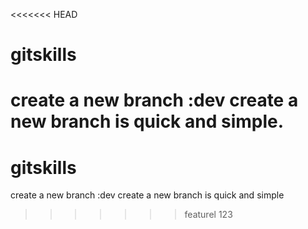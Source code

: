 <<<<<<< HEAD
# gitskillscreate a new branch :devcreate a new branch is quick and simple.
=======
# gitskillscreate a new branch :devcreate a new branch is quick and simple
>>>>>>> featurel
123
